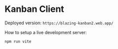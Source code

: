 # Kanban Client

Deployed version: `https://blazing-kanban2.web.app/`

How to setup a live development server:
```
npm run vite
```

